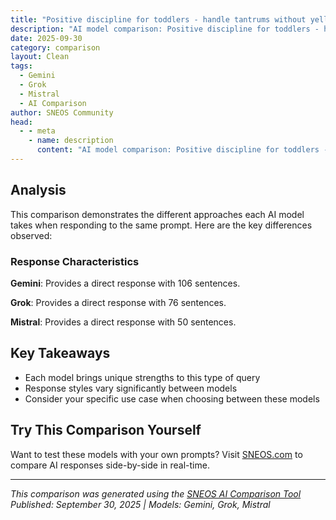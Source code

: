 ```yaml
---
title: "Positive discipline for toddlers - handle tantrums without yelling"
description: "AI model comparison: Positive discipline for toddlers - handle tantrums without yelling..."
date: 2025-09-30
category: comparison
layout: Clean
tags:
  - Gemini
  - Grok
  - Mistral
  - AI Comparison
author: SNEOS Community
head:
  - - meta
    - name: description
      content: "AI model comparison: Positive discipline for toddlers - handle tantrums without yelling..."
---
```


<ChatComparison
  title="Positive discipline for toddlers - handle tantrums without yelling"
  prompt="Positive discipline for toddlers - handle tantrums without yelling"
  :responses='{
    "Gemini": "Okay, let\u0027s dive into positive discipline strategies for handling toddler tantrums without resorting to yelling. This is a challenging but incredibly rewarding area of parenting.  The key is to focus on understanding the *why* behind the tantrum, and then responding in ways that teach coping skills, build connection, and minimize future outbursts.\n\n**Understanding Toddler Tantrums**\n\n*   **Developmental Stage:** Tantrums are a normal part of toddler development.  Toddlers (typically 1-3 years old) are experiencing big emotions, developing a sense of self, but lack the language and emotional regulation skills to express themselves effectively.\n*   **Common Triggers:**\n    *   **Frustration:**  Inability to do something (e.g., opening a jar, building a tower).\n    *   **Overwhelm:** Too much stimulation, noise, or activity.\n    *   **Hunger/Tiredness:**  Basic needs not being met.\n    *   **Attention-Seeking:**  Sometimes, even negative attention is better than no attention.\n    *   **Loss of Control:**  Feeling like they have no say in what\u0027s happening.\n    *   **Transitions:**  Moving from one activity to another (e.g., playtime to bath time).\n    *   **Denied Requests:**  Hearing \u0022no.\u0022\n\n**Positive Discipline Strategies (Before, During, and After Tantrums)**\n\n**I. Prevention (Setting the Stage for Success)**\n\n*   **Meet Basic Needs:**\n    *   **Regular Meals \u0026 Snacks:**  Avoid \u0022hanger\u0022 by offering nutritious snacks between meals.\n    *   **Adequate Sleep:**  Establish a consistent sleep schedule and bedtime routine.\n    *   **Hydration:**  Keep water accessible.\n*   **Simplify the Environment:**\n    *   **Reduce Clutter:**  A less cluttered environment can be less overwhelming.\n    *   **Minimize Stimulation:**  Turn off the TV, dim the lights if you notice overstimulation.\n*   **Provide Choices (Within Limits):**\n    *   \u0022Do you want to wear the red shirt or the blue shirt?\u0022\n    *   \u0022Do you want to read a book or sing a song?\u0022\n    *   This gives them a sense of control.\n*   **Prepare for Transitions:**\n    *   Give warnings: \u0022In 5 minutes, we\u0027re going to clean up and get ready for lunch.\u0022\n    *   Use visual timers:  Set a timer so they can see how much time is left.\n*   **Teach Emotional Literacy:**\n    *   Name feelings: \u0022You seem frustrated that you can\u0027t reach the toy.\u0022\n    *   Read books about emotions.\n    *   Talk about your own feelings (appropriately): \u0022I\u0027m feeling a little stressed right now because I have a lot to do.\u0022\n*   **Practice Patience \u0026 Empathy:**\n    *   Remember they are learning.  Your calm response models emotional regulation.\n*   **Establish Clear \u0026 Consistent Rules:**\n    *   Keep rules simple and age-appropriate.\n    *   Explain the reasons behind the rules.\n    *   Enforce rules consistently (while being flexible when appropriate).\n\n**II. During the Tantrum (Responding Calmly \u0026 Effectively)**\n\n*   **Stay Calm (The Most Important Thing):**\n    *   Your reaction will influence their reaction. Take a deep breath. Remind yourself that this is a temporary situation.\n    *   If *you* are feeling overwhelmed, it\u0027s okay to step away for a moment (if it\u0027s safe to do so) to regain your composure. Say something like, \u0022I need a moment to calm down. I\u0027ll be right back.\u0022\n*   **Ensure Safety:**\n    *   Make sure they are not in danger of hurting themselves or others.  If necessary, gently move them to a safe space.\n*   **Ignore (If Appropriate):**\n    *   If the tantrum is purely attention-seeking and they are safe, ignoring the behavior can be effective.  Avoid eye contact and don\u0027t engage.\n    *   This is often best for tantrums that are not related to frustration or unmet needs.\n*   **Acknowledge and Validate Feelings:**\n    *   \u0022I see that you\u0027re really angry that we have to leave the park.\u0022\n    *   \u0022It\u0027s okay to feel sad when you can\u0027t have the toy you want.\u0022\n    *   This doesn\u0027t mean you give in to their demands, but it shows you understand their feelings.\n*   **Offer Comfort (If They Accept It):**\n    *   Some children want to be held or cuddled during a tantrum. Others need space.  Pay attention to their cues.\n    *   A gentle touch on the back or a comforting word can be helpful.\n*   **Use Simple Language:**\n    *   Avoid lengthy explanations or lectures during a tantrum.  They are not in a state to process complex information.\n    *   Use short, clear sentences: \u0022I understand you\u0027re upset. We can\u0027t have candy right now.\u0022\n*   **Redirection (If Possible):**\n    *   Try to distract them with something else: \u0022Let\u0027s go look at the birds outside\u0022 or \u0022Want to help me with this puzzle?\u0022\n    *   This works best if you can catch the tantrum early, before it escalates.\n*   **Teach Coping Skills (During Calm Moments):**\n    *   Deep breathing: Practice taking slow, deep breaths together.\n    *   Counting to ten.\n    *   Squeezing a stress ball.\n    *   Taking a break in a quiet space.\n    *   Once they are calm, you can gently remind them of these strategies during a tantrum. \u0022Remember, we can take deep breaths when we\u0027re feeling angry.\u0022\n\n**III. After the Tantrum (Reflection \u0026 Learning)**\n\n*   **Wait Until Everyone is Calm:**\n    *   Don\u0027t try to talk about the tantrum while either of you is still upset.\n*   **Acknowledge Their Feelings (Again):**\n    *   \u0022I know you were really upset earlier.\u0022\n*   **Talk About What Happened (Briefly):**\n    *   \u0022We were at the store, and you wanted the toy. I understand that you were sad that we couldn\u0027t buy it today.\u0022\n*   **Reinforce Appropriate Behavior:**\n    *   \u0022I appreciated how you calmed down and took some deep breaths.\u0022\n    *   \u0022Next time, maybe we can try using our words to tell me what you want.\u0022\n*   **Problem-Solve (If Possible):**\n    *   \u0022Next time we go to the store, let\u0027s make a list together so we know what we\u0027re going to buy.\u0022\n*   **Offer Forgiveness and Reassurance:**\n    *   \u0022Everyone gets upset sometimes. I love you.\u0022\n*   **Reflect on Your Own Response:**\n    *   What worked well? What could you have done differently?\n    *   Were there any triggers you could have avoided?\n\n**Key Principles to Remember:**\n\n*   **Consistency is Key:**  Respond in a similar way each time a tantrum occurs. This helps your child learn what to expect.\n*   **Patience is Essential:**  It takes time and practice for toddlers to develop emotional regulation skills.\n*   **Focus on the Long-Term Goal:**  You are not just trying to stop the tantrum; you are teaching your child valuable life skills.\n*   **Self-Care is Crucial:**  Parenting toddlers is demanding. Make sure you are taking care of your own needs so you can be the calm, supportive parent your child needs.\n*   **Seek Support When Needed:**  Talk to other parents, your partner, or a therapist if you are struggling.\n\n**Why Yelling is Ineffective (and Harmful):**\n\n*   **Models Poor Behavior:**  Yelling teaches your child that it\u0027s okay to express anger in an aggressive way.\n*   **Escalates the Situation:**  Yelling often makes the tantrum worse.\n*   **Damages the Relationship:**  Yelling can create fear and resentment, which can damage the bond between you and your child.\n*   **Isn\u0027t Effective in the Long Run:**  While yelling might stop a tantrum in the short term, it doesn\u0027t teach your child how to manage their emotions.\n*   **Can Be Traumatizing:**  Chronic yelling can be emotionally harmful to children.\n\n**Instead of Yelling, Try:**\n\n*   **Lowering Your Voice:**  Speak calmly and quietly. This can have a calming effect.\n*   **Using \u0022I\u0022 Statements:**  \u0022I feel frustrated when I hear yelling. Can we try to talk about this calmly?\u0022\n*   **Taking a Break:**  If you feel like you are about to lose control, step away for a moment to calm down.\n*   **Seeking Support:**  Reach out to a friend, family member, or therapist for help.\n\n**Important Considerations:**\n\n*   **Temperament:**  Every child is different. What works for one child may not work for another.\n*   **Underlying Issues:**  If your child\u0027s tantrums are frequent, severe, or accompanied by other concerning behaviors, talk to your pediatrician. There may be underlying medical or developmental issues that need to be addressed.\n*   **Your Own Triggers:**  Identify what triggers your own anger and frustration. Develop strategies for managing your own emotions.\n\nBy understanding toddler development, implementing positive discipline strategies, and prioritizing your own self-care, you can navigate the challenging world of toddler tantrums without yelling and help your child develop into a well-adjusted, emotionally intelligent individual. Good luck! You\u0027ve got this!\n",
    "Grok": "Handling tantrums in toddlers without yelling requires a calm, empathetic, and consistent approach. Positive discipline focuses on teaching and guiding rather than punishing or reacting with frustration. Here are some practical strategies to manage tantrums effectively while fostering emotional growth and connection:\n\n### 1. Stay Calm and Model Self-Control\n   - Toddlers learn by observing. If you remain calm during a tantrum, you show them how to handle big emotions.\n   - Take a deep breath, lower your voice, and avoid reacting impulsively. If you feel frustrated, step away briefly if it\u2019s safe to do so.\n   - Remind yourself that tantrums are a normal part of development\u2014toddlers lack the verbal skills and emotional regulation to express themselves fully.\n\n### 2. Acknowledge Their Feelings\n   - Validate their emotions by naming what they might be feeling. For example, \u201CI see you\u2019re upset because you can\u2019t have the toy right now.\u201D\n   - This shows them that you understand and care, which can help de-escalate the situation.\n   - Avoid dismissing their feelings with phrases like \u201Cstop crying\u201D or \u201Cit\u2019s not a big deal.\u201D To them, it *is* a big deal.\n\n### 3. Stay Close and Offer Comfort\n   - Get down to their eye level and offer a gentle presence. Sometimes, a hug or a hand on their back can help them feel secure.\n   - If they push you away, respect their space but let them know you\u2019re there when they\u2019re ready: \u201CI\u2019m here if you need me.\u201D\n   - Avoid forcing them to stop crying or \u201Csnap out of it.\u201D Let them process their emotions with your support.\n\n### 4. Use Simple, Clear Language\n   - Toddlers have limited understanding, so keep communication short and direct. For example, \u201CI know you\u2019re mad. It\u2019s okay to be mad. Let\u2019s breathe together.\u201D\n   - Avoid long lectures or complex explanations during a tantrum\u2014they\u2019re not in a state to process them.\n\n### 5. Redirect or Distract (When Appropriate)\n   - If the tantrum hasn\u2019t escalated too far, try redirecting their attention to something else. For instance, \u201CLet\u2019s go look at the birds outside!\u201D or \u201CDo you want to help me with this puzzle?\u201D\n   - Use a cheerful, engaging tone to shift their focus without ignoring their feelings.\n\n### 6. Set Clear Boundaries and Stay Consistent\n   - Tantrums often happen when toddlers test limits or can\u2019t get what they want. Calmly hold the boundary without giving in.\n   - For example, if they\u2019re tantrumming over a cookie before dinner, say, \u201CI know you want a cookie. We\u2019ll have one after dinner. Let\u2019s set the table together now.\u201D\n   - Consistency helps them learn that tantrums won\u2019t change the outcome, reducing their frequency over time.\n\n### 7. Teach Emotional Regulation Tools (After the Tantrum)\n   - Once they\u2019ve calmed down, help them learn ways to manage emotions. Practice deep breathing together (\u201CLet\u2019s blow out pretend candles!\u201D) or use a calming activity like hugging a stuffed animal.\n   - Use storybooks or role-playing to teach about feelings and problem-solving.\n\n### 8. Prevent Tantrums When Possible\n   - Many tantrums stem from hunger, tiredness, overstimulation, or frustration. Stick to a predictable routine for meals, naps, and bedtime.\n   - Offer choices to give them a sense of control (e.g., \u201CDo you want the blue cup or the red cup?\u201D).\n   - Anticipate triggers\u2014bring snacks, toys, or a favorite blanket during outings to minimize meltdowns.\n\n### 9. Avoid Power Struggles\n   - Don\u2019t engage in arguments or try to \u201Cwin\u201D during a tantrum. Focus on de-escalating rather than controlling the situation.\n   - If they\u2019re in a safe space, sometimes ignoring the tantrum (without anger) and giving them time to calm down works better than direct intervention.\n\n### 10. Reflect and Connect Afterward\n   - After the tantrum, reconnect with a hug or kind words: \u201CI\u2019m glad we\u2019re okay now. I love you.\u201D\n   - Briefly discuss what happened if they\u2019re ready: \u201CYou were upset because you couldn\u2019t have the toy. Next time, let\u2019s use words to tell me how you feel.\u201D\n   - Keep it positive and forward-looking\u2014don\u2019t dwell on the behavior.\n\n### Why Avoid Yelling?\nYelling can escalate a tantrum, scare a toddler, or teach them that shouting is an acceptable way to express frustration. It also undermines trust and connection, which are crucial for positive discipline. Instead, focus on being a calm anchor during their emotional storms.\n\n### Remember: It\u2019s a Learning Process\nTantrums are a toddler\u2019s way of expressing big feelings they can\u2019t yet manage. Your role is to guide them through these moments with patience and empathy. Over time, as they develop language and self-regulation skills (often around age 4-5), tantrums will naturally decrease.\n\nIf tantrums are extremely frequent, intense, or accompanied by other concerns (like developmental delays or aggression), consider consulting a pediatrician or child development specialist for additional support.\n\n### Additional Resources\n- Books: *The Whole-Brain Child* by Daniel J. Siegel and Tina Payne Bryson or *No-Drama Discipline* by the same authors.\n- Websites: Zero to Three (zerotothree.org) offers research-based tips on toddler behavior and emotional development.\n\nBy staying calm, empathetic, and consistent, you\u2019re not just managing tantrums\u2014you\u2019re helping your toddler build emotional resilience for life. What specific tantrum triggers does your toddler face? I\u2019d be happy to tailor some strategies to your situation!",
    "Mistral": "Handling tantrums in toddlers without yelling can be challenging, but it\u0027s definitely possible with positive discipline strategies. Here are some steps you can take:\n\n1. **Stay Calm**: The first step is to stay calm yourself. Toddlers pick up on your emotions, and if you\u0027re calm, it\u0027s easier for them to calm down as well.\n\n2. **Understand the Tantrum**: Try to understand why your toddler is having a tantrum. Are they tired, hungry, frustrated, or overwhelmed? Addressing the root cause can help prevent or mitigate tantrums.\n\n3. **Ignore the Tantrum**: If the tantrum is minor and not hurting anyone, you can ignore it. Once your toddler realizes that their behavior isn\u0027t getting them the attention they want, they may stop.\n\n4. **Redirect**: Try to shift your toddler\u0027s attention to something else. This could be a favorite toy, book, or activity.\n\n5. **Use Simple, Clear Language**: Get down to your toddler\u0027s level, make eye contact, and use simple, clear language to explain what\u0027s happening. For example, \u0022I know you want the candy, but it\u0027s not time for candy right now.\u0022\n\n6. **Offer Choices**: Giving your toddler a sense of control can help. For example, \u0022Would you like to wear the red shirt or the blue shirt?\u0022\n\n7. **Set Boundaries**: Be clear and consistent about what\u0027s not acceptable. For example, \u0022It\u0027s not okay to hit. Hitting hurts.\u0022\n\n8. **Use Time-Ins**: Instead of time-outs, try time-ins. This involves sitting with your toddler and helping them calm down. You can read a book, sing a song, or just sit quietly together.\n\n9. **Praise Good Behavior**: When your toddler handles frustration well, praise them for it. This reinforces positive behavior.\n\n10. **Teach Emotion Words**: Help your toddler understand their feelings by labeling them. For example, \u0022I see you\u0027re feeling frustrated because you can\u0027t have the toy.\u0022\n\n11. **Establish a Routine**: Routines can help prevent tantrums because toddlers know what to expect.\n\n12. **Be Consistent**: Consistency is key with toddlers. They need to know what to expect from you.\n\n13. **Take Care of Yourself**: It\u0027s easier to stay calm and patient when you\u0027re well-rested and not overly stressed. Make sure you\u0027re taking care of your own needs too.\n\n14. **Pick Your Battles**: Decide what\u0027s really important and let the rest go. This can help prevent power struggles.\n\n15. **Use Humor**: Sometimes, a silly face or a funny noise can defuse a tantrum.\n\nHere\u0027s what you shouldn\u0027t do:\n\n- **Don\u0027t Yell**: Yelling can escalate the tantrum and teaches your toddler that yelling is an acceptable way to handle frustration.\n- **Don\u0027t Give In**: Giving in to tantrums teaches your toddler that tantrums work.\n- **Don\u0027t Punish**: Punishment doesn\u0027t teach your toddler how to handle their emotions in a healthy way."
  }'
  published-date="22:46"
/>

## Analysis

This comparison demonstrates the different approaches each AI model takes when responding to the same prompt. Here are the key differences observed:

### Response Characteristics

**Gemini**: Provides a direct response with 106 sentences. 

**Grok**: Provides a direct response with 76 sentences. 

**Mistral**: Provides a direct response with 50 sentences. 

## Key Takeaways

- Each model brings unique strengths to this type of query
- Response styles vary significantly between models
- Consider your specific use case when choosing between these models

## Try This Comparison Yourself

Want to test these models with your own prompts? Visit [SNEOS.com](https://sneos.com) to compare AI responses side-by-side in real-time.

---

*This comparison was generated using the [SNEOS AI Comparison Tool](https://sneos.com)*
*Published: September 30, 2025 | Models: Gemini, Grok, Mistral*
